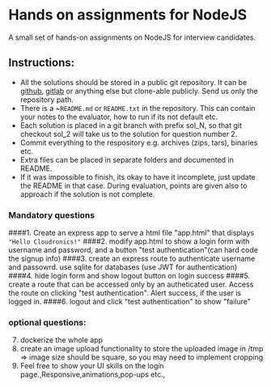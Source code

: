 # Hands on assignments for NodeJS

A small set of hands-on assignments on NodeJS for interview candidates.
## Instructions:

   - All the solutions should be stored in a public git repository. It can be [github](github.com), [gitlab](gitlab.com) or anything else but clone-able publicly. Send us only the repository path.
   - There is a ~`README.md` or `README.txt` in the repository. This can contain your notes to the evaluator, how to run if its not default etc.
   - Each solution is placed in a git branch with prefix sol_N, so that git checkout sol_2 will take us to the solution for question number 2.
   - Commit everything to the respository e.g. archives (zips, tars), binaries etc.
   - Extra files can be placed in separate folders and documented in README.
   - If it was impossible to finish, its okay to have it incomplete, just update the README in that case. 
    During evaluation, points are given also to approach if the solution is not complete.

### Mandatory questions
####1. Create an express app to serve a html file "app.html" that displays `"Hello Cloudronics!"`
####2. modify app.html to show a login form with username and password, and a button "test authentication"(can hard code the signup info)
####3. create an express route to authenticate username and passowrd. use sqlite for databases (use JWT for authentication)
####4. hide login form and show logout button on login success
####5. create a route that can be accessed only by an autheticated user. Access the route on clicking "test authentication". Alert success, if the user is logged in.
####6. logout and click "test authentication" to show "failure"

### optional questions:
7. dockerize the whole app
8. create an image upload functionality to store the uploaded image in /tmp => image size should be square, so you may need to implement cropping
9. Feel free to show your UI skills on the login page.,Responsive,animations,pop-ups etc., 

